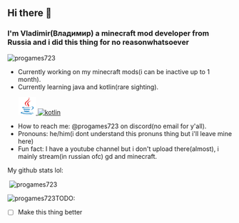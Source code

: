 ## Hi there 👋

### I'm Vladimir(Владимир) a minecraft mod developer from Russia and i did this thing for no reasonwhatsoever

<p align="left"> <img src="https://komarev.com/ghpvc/?username=progames723&label=Profile%20views&color=0e75b6&style=flat" alt="progames723" /> </p>

- Currently working on my minecraft mods(i can be inactive up to 1 month).
- Currently learning java and kotlin(rare sighting). <p align="left"> <a href="https://www.java.com" target="_blank" rel="noreferrer"> <img src="https://raw.githubusercontent.com/devicons/devicon/master/icons/java/java-original.svg" alt="java" width="40" height="40"/> </a> <a href="https://kotlinlang.org" target="_blank" rel="noreferrer"> <img src="https://www.vectorlogo.zone/logos/kotlinlang/kotlinlang-icon.svg" alt="kotlin" width="40" height="40"/> </a> </p>
- How to reach me: @progames723 on discord(no email for y'all).
- Pronouns: he/him(i dont understand this pronuns thing but i'll leave mine here)
- Fun fact: I have a youtube channel but i don't upload there(almost), i mainly stream(in russian ofc) gd and minecraft.

My github stats lol:
<p>&nbsp;<img align="center" src="https://github-readme-stats.vercel.app/api?username=progames723&show_icons=true&locale=en" alt="progames723" /></p>
<p><img align="left" src="https://github-readme-stats.vercel.app/api/top-langs?username=progames723&show_icons=true&locale=en&layout=compact" alt="progames723" /></p>

TODO:
- [ ] Make this thing better

<!--
**Progames723/progames723** is a ✨ _special_ ✨ repository because its `README.md` (this file) appears on your GitHub profile.

Here are some ideas to get you started:

- 🔭 I’m currently working on ...
- 🌱 I’m currently learning ...
- 👯 I’m looking to collaborate on ...
- 🤔 I’m looking for help with ...
- 💬 Ask me about ...
- 📫 How to reach me: ...
- 😄 Pronouns: ...
- ⚡ Fun fact: ...
-->

